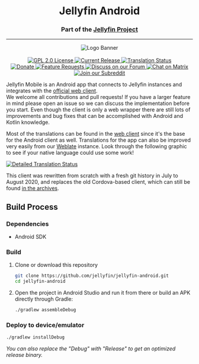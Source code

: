 <h1 align="center">Jellyfin Android</h1>
<h3 align="center">Part of the <a href="https://jellyfin.org">Jellyfin Project</a></h3>

---

<p align="center">
<img alt="Logo Banner" src="https://raw.githubusercontent.com/jellyfin/jellyfin-ux/master/branding/SVG/banner-logo-solid.svg?sanitize=true"/>
<br/>
<br/>
<a href="https://github.com/jellyfin/jellyfin-android">
<img alt="GPL 2.0 License" src="https://img.shields.io/github/license/jellyfin/jellyfin-android.svg"/>
</a>
<a href="https://github.com/jellyfin/jellyfin-android/releases">
<img alt="Current Release" src="https://img.shields.io/github/release/jellyfin/jellyfin-android.svg"/>
</a>
<a href="https://translate.jellyfin.org/projects/jellyfin/jellyfin-android-next/?utm_source=widget">
<img alt="Translation Status" src="https://translate.jellyfin.org/widgets/jellyfin/-/jellyfin-android-next/svg-badge.svg"/>
</a>
<br/>
<a href="https://opencollective.com/jellyfin">
<img alt="Donate" src="https://img.shields.io/opencollective/all/jellyfin.svg?label=backers"/>
</a>
<a href="https://features.jellyfin.org">
<img alt="Feature Requests" src="https://img.shields.io/badge/fider-vote%20on%20features-success.svg"/>
</a>
<a href="https://forum.jellyfin.org">
<img alt="Discuss on our Forum" src="https://img.shields.io/discourse/https/forum.jellyfin.org/users.svg"/>
</a>
<a href="https://matrix.to/#/+jellyfin:matrix.org">
<img alt="Chat on Matrix" src="https://img.shields.io/matrix/jellyfin:matrix.org.svg?logo=matrix"/>
</a>
<a href="https://www.reddit.com/r/jellyfin/">
<img alt="Join our Subreddit" src="https://img.shields.io/badge/reddit-r%2Fjellyfin-%23FF5700.svg"/>
</a>
</p>

Jellyfin Mobile is an Android app that connects to Jellyfin instances and integrates with the [official web client](https://github.com/jellyfin/jellyfin-web).  
We welcome all contributions and pull requests! If you have a larger feature in mind please open an issue so we can discuss the implementation before you start.
Even though the client is only a web wrapper there are still lots of improvements and bug fixes that can be accomplished with Android and Kotlin knowledge.

Most of the translations can be found in the [web client](https://translate.jellyfin.org/projects/jellyfin/jellyfin-web) since it's the base for the Android client as well. Translations for the app can also be improved very easily from our [Weblate](https://translate.jellyfin.org/projects/jellyfin/jellyfin-android-next) instance. Look through the following graphic to see if your native language could use some work!

<a href="https://translate.jellyfin.org/engage/jellyfin/?utm_source=widget">
<img alt="Detailed Translation Status" src="https://translate.jellyfin.org/widgets/jellyfin/-/jellyfin-android-next/multi-auto.svg"/>
</a>

This client was rewritten from scratch with a fresh git history in July to August 2020, and replaces the old Cordova-based client,
which can still be found [in the archives](https://github.com/jellyfin-archive/jellyfin-android-original).

## Build Process

### Dependencies

- Android SDK

### Build

1. Clone or download this repository

   ```sh
   git clone https://github.com/jellyfin/jellyfin-android.git
   cd jellyfin-android
   ```

2. Open the project in Android Studio and run it from there or build an APK directly through Gradle:

   ```sh
   ./gradlew assembleDebug
   ```

### Deploy to device/emulator

   ```sh
   ./gradlew installDebug
   ```

*You can also replace the "Debug" with "Release" to get an optimized release binary.*
